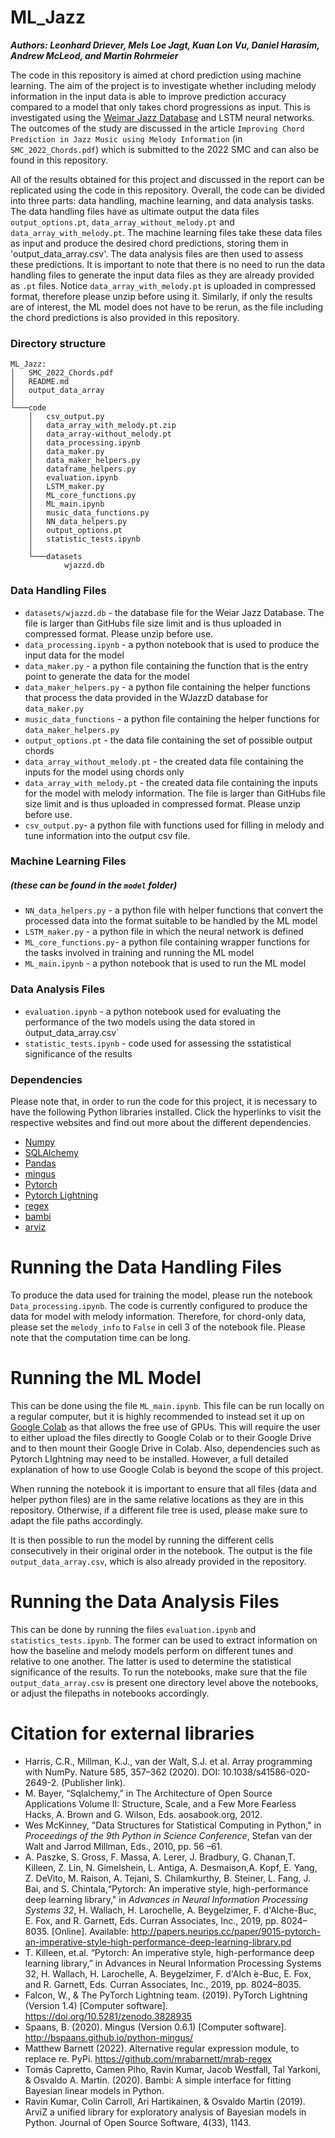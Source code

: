 # ML_Jazz

***Authors: Leonhard Driever, Mels Loe Jagt, Kuan Lon Vu, Daniel Harasim, Andrew McLeod, and Martin Rohrmeier***

The code in this repository is aimed at chord prediction using machine learning. The aim of the project is to investigate whether including melody information in the input data is able to improve prediction accuracy compared to a model that only takes chord progressions as input. This is investigated using the [Weimar Jazz Database](https://jazzomat.hfm-weimar.de/dbformat/dboverview.html) and LSTM neural networks. The outcomes of the study are discussed in the article `Improving Chord Prediction in Jazz Music using Melody Information` (in `SMC_2022_Chords.pdf`) which is submitted to the 2022 SMC and can also be found in this repository.

All of the results obtained for this project and discussed in the report can be replicated using the code in this repository. Overall, the code can be divided into three parts: data handling, machine learning, and data analysis tasks. The data handling files have as ultimate output the data files `output_options.pt`, `data_array_without_melody.pt` and `data_array_with_melody.pt`. The machine learning files take these data files as input and produce the desired chord predictions, storing them in 'output_data_array.csv'. The data analysis files are then used to assess these predictions. It is important to note that there is no need to run the data handling files to generate the input data files as they are already provided as `.pt` files. Notice `data_array_with_melody.pt` is uploaded in compressed format, therefore please unzip before using it. Similarly, if only the results are of interest, the ML model does not have to be rerun, as the file including the chord predictions is also provided in this repository.

### Directory structure
```
ML_Jazz:
│   SMC_2022_Chords.pdf
│   README.md
│   output_data_array
│
└───code
    │   csv_output.py
    │   data_array_with_melody.pt.zip
    │   data_array-without_melody.pt
    │   data_processing.ipynb
    │   data_maker.py
    │   data_maker_helpers.py
    │   dataframe_helpers.py
    │   evaluation.ipynb
    │   LSTM_maker.py
    │   ML_core_functions.py
    │   ML_main.ipynb
    │   music_data_functions.py
    │   NN_data_helpers.py
    │   output_options.pt
    │   statistic_tests.ipynb
    │
    └───datasets
            wjazzd.db
```

### Data Handling Files
- `datasets/wjazzd.db` - the database file for the Weiar Jazz Database. The file is larger than GitHubs file size limit and is thus uploaded in compressed format. Please unzip before use.
- `data_processing.ipynb` - a python notebook that is used to produce the input data for the model
- `data_maker.py` - a python file containing the function that is the entry point to generate the data for the model
- `data_maker_helpers.py` - a python file containing the helper functions that process the data provided in the WJazzD database for `data_maker.py`
- `music_data_functions` - a python file containing the helper functions for `data_maker_helpers.py`
- `output_options.pt` - the data file containing the set of possible output chords
- `data_array_without_melody.pt` - the created data file containing the inputs for the model using chords only
- `data_array_with_melody.pt` - the created data file containing the inputs for the model with melody information. The file is larger than GitHubs file size limit and is thus uploaded in compressed format. Please unzip before use.
- `csv_output.py`- a python file with functions used for filling in melody and tune information into the output csv file.

### Machine Learning Files 
##### *(these can be found in the `model` folder)*
- `NN_data_helpers.py` - a python file with helper functions that convert the processed data into the format suitable to be handled by the ML model
- `LSTM_maker.py` - a python file in which the neural network is defined
- `ML_core_functions.py`- a python file containing wrapper functions for the tasks involved in training and running the ML model
- `ML_main.ipynb` - a python notebook that is used to run the ML model

### Data Analysis Files
- `evaluation.ipynb` - a python notebook used for evaluating the performance of the two models using the data stored in òutput_data_array.csv`
- `statistic_tests.ipynb` - code used for assessing the sstatistical significance of the results

### Dependencies
Please note that, in order to run the code for this project, it is necessary to have the following Python libraries installed. Click the hyperlinks to visit the respective websites and find out more about the different dependencies.
- [Numpy](https://numpy.org/)
- [SQLAlchemy](https://www.sqlalchemy.org/)
- [Pandas](https://pandas.pydata.org/)
- [mingus](https://bspaans.github.io/python-mingus/)
- [Pytorch](https://pytorch.org/)
- [Pytorch Lightning](https://www.pytorchlightning.ai/)
- [regex](https://pypi.org/project/regex/)
- [bambi](https://bambinos.github.io/bambi/main/index.html)
- [arviz](https://arviz-devs.github.io/arviz/)

# Running the Data Handling Files
To produce the data used for training the model, please run the notebook `Data_processing.ipynb`. The code is currently configured to produce the data for model with melody information. Therefore, for chord-only data, please set the `melody_info` to `False` in cell 3 of the notebook file. Please note that the computation time can be long.

# Running the ML Model
This can be done using the file `ML_main.ipynb`. This file can be run locally on a regular computer, but it is highly recommended to instead set it up on [Google Colab](https://colab.research.google.com/) as that allows the free use of GPUs. This will require the user to either upload the files directly to Google Colab or to their Google Drive and to then mount their Google Drive in Colab. Also, dependencies such as Pytorch LIghtning may need to be installed. However, a full detailed explanation of how to use Google Colab is beyond the scope of this project.

When running the notebook it is important to ensure that all files (data and helper python files) are in the same relative locations as they are in this repository. Otherwise, if a different file tree is used, please make sure to adapt the file paths accordingly.

It is then possible to run the model by running the different cells consecutively in their original order in the notebook. The output is the file `output_data_array.csv`, which is also already provided in the repository.

# Running the Data Analysis Files
This can be done by running the files `evaluation.ipynb` and `statistics_tests.ipynb`. The former can be used to extract information on how the baseline and melody models perform on different tunes and relative to one another. The latter is used to determine the statistical significance of the results. To run the notebooks, make sure that the file `output_data_array.csv` is present one directory level above the notebooks, or adjust the filepaths in notebooks accordingly.

# Citation for external libraries
- Harris, C.R., Millman, K.J., van der Walt, S.J. et al. Array programming with NumPy. Nature 585, 357–362 (2020). DOI: 10.1038/s41586-020-2649-2. (Publisher link).
- M. Bayer, “Sqlalchemy,” in The Architecture of Open Source Applications Volume II: Structure, Scale, and a Few More Fearless Hacks, A. Brown and G. Wilson, Eds. aosabook.org, 2012.
- Wes  McKinney,  "Data  Structures  for  Statistical  Computing  in Python," in *Proceedings of the 9th Python in Science Conference*, Stefan  van  der  Walt  and  Jarrod  Millman,  Eds.,  2010,  pp.  56  –61.
- A. Paszke, S. Gross, F. Massa, A. Lerer, J. Bradbury, G. Chanan,T.  Killeen,  Z.  Lin,  N.  Gimelshein,  L.  Antiga,  A.  Desmaison,A.    Kopf,    E.    Yang,    Z.    DeVito,    M.    Raison,    A.    Tejani, S.  Chilamkurthy,  B.  Steiner,  L.  Fang,  J.  Bai,  and  S.  Chintala,“Pytorch:  An  imperative  style,  high-performance  deep  learning library,"  in *Advances in Neural Information Processing Systems 32*,  H.  Wallach,  H.  Larochelle,  A.  Beygelzimer,  F.  d'Alche-Buc, E. Fox, and R. Garnett, Eds.    Curran Associates, Inc., 2019, pp. 8024–8035.   [Online].   Available:   http://papers.neurips.cc/paper/9015-pytorch-an-imperative-style-high-performance-deep-learning-library.pd
- T. Killeen, et.al. “Pytorch: An imperative style, high-performance deep learning library,” in Advances in Neural Information Processing Systems 32, H. Wallach, H. Larochelle, A. Beygelzimer, F. d'Alch ́e-Buc, E. Fox, and R. Garnett, Eds. Curran Associates, Inc., 2019, pp. 8024–8035.
- Falcon, W., & The PyTorch Lightning team. (2019). PyTorch Lightning (Version 1.4) [Computer software]. https://doi.org/10.5281/zenodo.3828935
- Spaans, B. (2020). Mingus (Version 0.6.1) [Computer software]. http://bspaans.github.io/python-mingus/
- Matthew Barnett (2022). Alternative regular expression module, to replace re. PyPi. https://github.com/mrabarnett/mrab-regex
- Tomás Capretto, Camen Piho, Ravin Kumar, Jacob Westfall, Tal Yarkoni, & Osvaldo A. Martin. (2020). Bambi: A simple interface for fitting Bayesian linear models in Python.
- Ravin Kumar, Colin Carroll, Ari Hartikainen, & Osvaldo Martin (2019). ArviZ a unified library for exploratory analysis of Bayesian models in Python. Journal of Open Source Software, 4(33), 1143.
